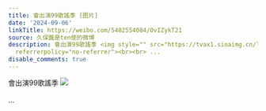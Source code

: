 ```yaml
---
title: 會出演99歌謠季 [图片]
date: '2024-09-06'
linkTitle: https://weibo.com/5402554084/OvIZykT21
source: 久保醬是ten使的微博
description: 會出演99歌謠季 <img style="" src="https://tvax1.sinaimg.cn/large/005TCz76gy1htdyzg1t39j30zk0qpn3i.jpg"
  referrerpolicy="no-referrer"><br><br> ...
disable_comments: true
---
```

會出演99歌謠季 <img style="" src="https://tvax1.sinaimg.cn/large/005TCz76gy1htdyzg1t39j30zk0qpn3i.jpg" referrerpolicy="no-referrer"><br><br> ...